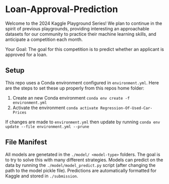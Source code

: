 # Loan-Approval-Prediction

Welcome to the 2024 Kaggle Playground Series! We plan to continue in the spirit of previous playgrounds, providing interesting an approachable datasets for our community to practice their machine learning skills, and anticipate a competition each month.

Your Goal: The goal for this competition is to predict whether an applicant is approved for a loan.

## Setup
This repo uses a Conda environment configured in `environment.yml`. Here are the steps to set these up properly from this repos home folder:
1. Create an new Conda environment `conda env create -f environment.yml`
2. Activate the environment `conda activate Regression-Of-Used-Car-Prices`

If changes are made to `environment.yml` then update by running `conda env update --file environment.yml --prune`

## File Manifest
All models are genetated in the `./model/ <model-type>` folders. The goal is to try to solve this with many different strategies. Models can predict on the data by running the `./model/model_predict.py` script (after changing the path to the model pickle file). Predictions are automatically formatted for Kaggle and stored in `./submission`.